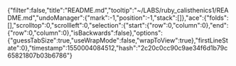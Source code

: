 {"filter":false,"title":"README.md","tooltip":"~/LABS/ruby_calisthenics1/README.md","undoManager":{"mark":-1,"position":-1,"stack":[]},"ace":{"folds":[],"scrolltop":0,"scrollleft":0,"selection":{"start":{"row":0,"column":0},"end":{"row":0,"column":0},"isBackwards":false},"options":{"guessTabSize":true,"useWrapMode":false,"wrapToView":true},"firstLineState":0},"timestamp":1550004084512,"hash":"2c20c0cc90c9ae34f6d1b79c65821807b03b6786"}